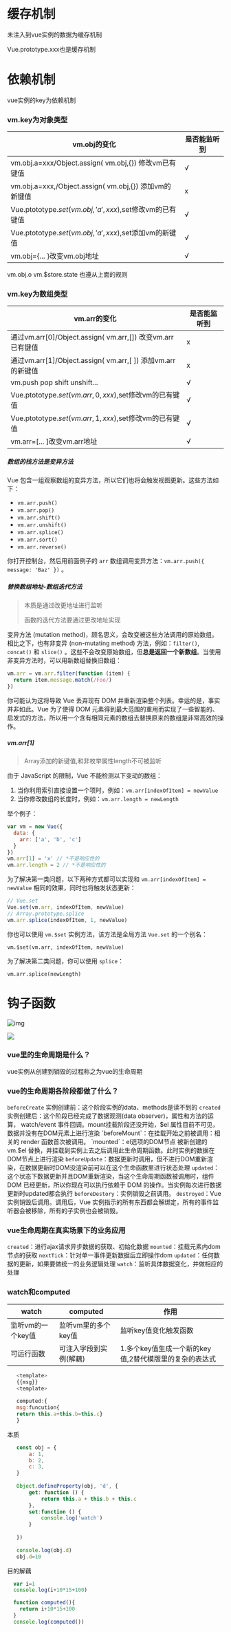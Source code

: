 # 缓存机制

未注入到vue实例的数据为缓存机制

Vue.prototype.xxx也是缓存机制

# 依赖机制

vue实例的key为依赖机制

### vm.key为对象类型

| vm.obj的变化                                            | 是否能监听到 |
| ------------------------------------------------------- | ------------ |
| vm.obj.a=xxx/Object.assign( vm.obj,{}) 修改vm已有键值   | √            |
| vm.obj.a=xxx,/Object.assign( vm.obj,{}) 添加vm的新键值  | x            |
| Vue.ptototype.$set(vm.obj,'a',xxx),$set修改vm的已有键值 | √            |
| Vue.ptototype.$set(vm.obj,'a',xxx),$set添加vm的新键值   | √            |
| vm.obj={... }改变vm.obj地址                             | √            |

vm.obj.o    vm.$store.state  也遵从上面的规则

### vm.key为数组类型

| vm.arr的变化                                                | 是否能监听到 |
| ----------------------------------------------------------- | ------------ |
| 通过vm.arr[0]/Object.assign( vm.arr,[])  改变vm.arr已有键值 | x            |
| 通过vm.arr[1]/Object.assign( vm.arr,[ ]) 添加vm.arr的新键值 | x            |
| vm.push pop shift unshift...                                | √            |
| Vue.ptototype.$set(vm.arr,0,xxx),$set修改vm的已有键值       | √            |
| Vue.ptototype.$set(vm.arr,1,xxx),$set修改vm的已有键值       | √            |
| vm.arr=[... ]改变vm.arr地址                                 | √            |

##### 数组的栈方法是变异方法

Vue 包含一组观察数组的变异方法，所以它们也将会触发视图更新。这些方法如下：

- `vm.arr.push()`
- `vm.arr.pop()`
- `vm.arr.shift()`
- `vm.arr.unshift()`
- `vm.arr.splice()`
- `vm.arr.sort()`
- `vm.arr.reverse()`

你打开控制台，然后用前面例子的 `arr` 数组调用变异方法：`vm.arr.push({ message: 'Baz' })` 。

##### 替换数组地址-数组迭代方法

> 本质是通过改更地址进行监听
>
> 函数的迭代方法要通过更改地址实现

变异方法 (mutation method)，顾名思义，会改变被这些方法调用的原始数组。相比之下，也有非变异 (non-mutating method) 方法，例如：`filter()`, `concat()` 和 `slice()` 。这些不会改变原始数组，但**总是返回一个新数组**。当使用非变异方法时，可以用新数组替换旧数组：

```js
vm.arr = vm.arr.filter(function (item) {
  return item.message.match(/Foo/)
})
```

你可能认为这将导致 Vue 丢弃现有 DOM 并重新渲染整个列表。幸运的是，事实并非如此。Vue 为了使得 DOM 元素得到最大范围的重用而实现了一些智能的、启发式的方法，所以用一个含有相同元素的数组去替换原来的数组是非常高效的操作。

##### vm.arr[1]

> Array添加的新键值,和非枚举属性length不可被监听

由于 JavaScript 的限制，Vue 不能检测以下变动的数组：

1. 当你利用索引直接设置一个项时，例如：`vm.arr[indexOfItem] = newValue`
2. 当你修改数组的长度时，例如：`vm.arr.length = newLength`

举个例子：

```javascript
var vm = new Vue({
  data: {
    arr: ['a', 'b', 'c']
  }
})
vm.arr[1] = 'x' // *不是响应性的
vm.arr.length = 2 // *不是响应性的
```

为了解决第一类问题，以下两种方式都可以实现和 `vm.arr[indexOfItem] = newValue` 相同的效果，同时也将触发状态更新：

```javascript
// Vue.set
Vue.set(vm.arr, indexOfItem, newValue)
// Array.prototype.splice
vm.arr.splice(indexOfItem, 1, newValue)
```

你也可以使用 `vm.$set` 实例方法，该方法是全局方法 `Vue.set` 的一个别名：

```
vm.$set(vm.arr, indexOfItem, newValue)
```

为了解决第二类问题，你可以使用 `splice`：

```
vm.arr.splice(newLength)
```



# 钩子函数


![img](img/2155778-26e10107aaec1030.webp)

![](./img/1.png)

### vue里的生命周期是什么？

vue实例从创建到销毁的过程称之为vue的生命周期

### vue的生命周期各阶段都做了什么？

`beforeCreate` 实例创建前：这个阶段实例的data、methods是读不到的
`created` 实例创建后：这个阶段已经完成了数据观测(data observer)，属性和方法的运算， watch/event 事件回调。mount挂载阶段还没开始，$el 属性目前不可见，数据并没有在DOM元素上进行渲染
`beforeMount`：在挂载开始之前被调用：相关的 render 函数首次被调用。
`mounted`：el选项的DOM节点 被新创建的 vm.$el 替换，并挂载到实例上去之后调用此生命周期函数。此时实例的数据在DOM节点上进行渲染
`beforeUpdate`：数据更新时调用，但不进行DOM重新渲染，在数据更新时DOM没渲染前可以在这个生命函数里进行状态处理
`updated`：这个状态下数据更新并且DOM重新渲染，当这个生命周期函数被调用时，组件 DOM 已经更新，所以你现在可以执行依赖于 DOM 的操作。当实例每次进行数据更新时updated都会执行
`beforeDestory`：实例销毁之前调用。
`destroyed`：Vue 实例销毁后调用。调用后，Vue 实例指示的所有东西都会解绑定，所有的事件监听器会被移除，所有的子实例也会被销毁。

### vue生命周期在真实场景下的业务应用

`created`：进行ajax请求异步数据的获取、初始化数据
`mounted`：挂载元素内dom节点的获取
`nextTick`：针对单一事件更新数据后立即操作dom
`updated`：任何数据的更新，如果要做统一的业务逻辑处理
`watch`：监听具体数据变化，并做相应的处理

### watch和computed

| watch             | computed               | 作用                                                   |
| ----------------- | ---------------------- | ------------------------------------------------------ |
| 监听vm的一个key值 | 监听vm里的多个key值    | 监听key值变化触发函数                                  |
| 可运行函数        | 可注入字段到实例(解藕) | 1.多个key值生成一个新的key值,2替代模版里的复杂的表达式 |

```js
   <template>
   {{msg}}
   <template>
   
   computed:{
   msg:funcution{
   return this.a+this.b=this.c}
   }
```

本质

```js
   const obj = {
       a: 1,
       b: 2,
       c: 3,
   }
   
   Object.defineProperty(obj, 'd', {
       get: function () {
           return this.a + this.b + this.c
       },
       set:function () {
           console.log('watch')
       }
   
   })
   
   console.log(obj.d)
   obj.d=10
```

目的解藕

```js
  var i=1
  console.log(i+10*15+100)

  function computed(){
    return i+10*15+100
  }
  console.log(computed())
```

